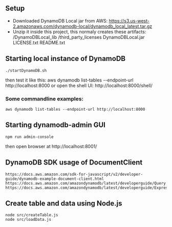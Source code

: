 ## Setup

- Downloaded DynamoDB Local jar from AWS:
    https://s3.us-west-2.amazonaws.com/dynamodb-local/dynamodb_local_latest.tar.gz
- Unzip it inside this project, this normaly creates these artifacts:
    /DynamoDBLocal_lib
    /third_party_licenses
    DynamoDBLocal.jar
    LICENSE.txt
    README.txt

## Starting local instance of DynamoDB
    ./startDynamoDB.sh

then test it like this:
    aws dynamodb list-tables --endpoint-url http://localhost:8000
or open the shell UI:
    http://localhost:8000/shell/

### Some commandline examples:

    aws dynamodb list-tables --endpoint-url http://localhost:8000


## Starting dynamodb-admin GUI

    npm run admin-console
then open browser at http://localhost:8001/

## DynamoDB SDK usage of DocumentClient

    https://docs.aws.amazon.com/sdk-for-javascript/v2/developer-guide/dynamodb-example-document-client.html
    https://docs.aws.amazon.com/amazondynamodb/latest/developerguide/Query.html#Query.KeyConditionExpressions
    https://docs.aws.amazon.com/amazondynamodb/latest/developerguide/Expressions.OperatorsAndFunctions.html
    

## Create table and data using Node.js

    node src/createTable.js
    node src/loadData.js
